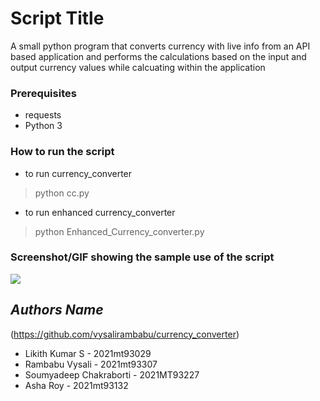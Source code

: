 # Script Title
A small python program that converts currency with live info from an API based application and performs the calculations based on the input and output currency values while calcuating within the application

### Prerequisites
- requests
- Python 3

### How to run the script
- to run currency_converter
> python cc.py
- to run enhanced currency_converter
> python Enhanced_Currency_converter.py

### Screenshot/GIF showing the sample use of the script
![ ](https://github.com/vysalirambabu/currency_converter/blob/main/output.png)

## *Authors Name*
(https://github.com/vysalirambabu/currency_converter)
- Likith Kumar S - 2021mt93029
- Rambabu Vysali - 2021mt93307
- Soumyadeep Chakraborti - 2021MT93227
- Asha Roy - 2021mt93132
